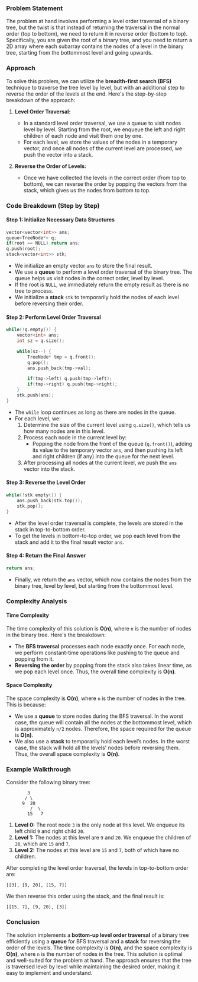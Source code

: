 ### Problem Statement

The problem at hand involves performing a level order traversal of a binary tree, but the twist is that instead of returning the traversal in the normal order (top to bottom), we need to return it in reverse order (bottom to top). Specifically, you are given the root of a binary tree, and you need to return a 2D array where each subarray contains the nodes of a level in the binary tree, starting from the bottommost level and going upwards.

### Approach

To solve this problem, we can utilize the **breadth-first search (BFS)** technique to traverse the tree level by level, but with an additional step to reverse the order of the levels at the end. Here's the step-by-step breakdown of the approach:

1. **Level Order Traversal:**
   - In a standard level order traversal, we use a queue to visit nodes level by level. Starting from the root, we enqueue the left and right children of each node and visit them one by one.
   - For each level, we store the values of the nodes in a temporary vector, and once all nodes of the current level are processed, we push the vector into a stack.

2. **Reverse the Order of Levels:**
   - Once we have collected the levels in the correct order (from top to bottom), we can reverse the order by popping the vectors from the stack, which gives us the nodes from bottom to top.

### Code Breakdown (Step by Step)

#### Step 1: Initialize Necessary Data Structures

```cpp
vector<vector<int>> ans;
queue<TreeNode*> q;
if(root == NULL) return ans;
q.push(root);
stack<vector<int>> stk;
```

- We initialize an empty vector `ans` to store the final result.
- We use a **queue** to perform a level order traversal of the binary tree. The queue helps us visit nodes in the correct order, level by level.
- If the root is `NULL`, we immediately return the empty result as there is no tree to process.
- We initialize a **stack** `stk` to temporarily hold the nodes of each level before reversing their order.

#### Step 2: Perform Level Order Traversal

```cpp
while(!q.empty()) {
    vector<int> ans;
    int sz = q.size();

    while(sz--) {
        TreeNode* tmp = q.front();
        q.pop();
        ans.push_back(tmp->val);

        if(tmp->left) q.push(tmp->left);
        if(tmp->right) q.push(tmp->right);
    }
    stk.push(ans);
}
```

- The `while` loop continues as long as there are nodes in the queue.
- For each level, we:
  1. Determine the size of the current level using `q.size()`, which tells us how many nodes are in this level.
  2. Process each node in the current level by:
     - Popping the node from the front of the queue (`q.front()`), adding its value to the temporary vector `ans`, and then pushing its left and right children (if any) into the queue for the next level.
  3. After processing all nodes at the current level, we push the `ans` vector into the stack.

#### Step 3: Reverse the Level Order

```cpp
while(!stk.empty()) {
    ans.push_back(stk.top());
    stk.pop();
}
```

- After the level order traversal is complete, the levels are stored in the stack in top-to-bottom order.
- To get the levels in bottom-to-top order, we pop each level from the stack and add it to the final result vector `ans`.

#### Step 4: Return the Final Answer

```cpp
return ans;
```

- Finally, we return the `ans` vector, which now contains the nodes from the binary tree, level by level, but starting from the bottommost level.

### Complexity Analysis

#### Time Complexity

The time complexity of this solution is **O(n)**, where `n` is the number of nodes in the binary tree. Here's the breakdown:
- The **BFS traversal** processes each node exactly once. For each node, we perform constant-time operations like pushing to the queue and popping from it.
- **Reversing the order** by popping from the stack also takes linear time, as we pop each level once.
Thus, the overall time complexity is **O(n)**.

#### Space Complexity

The space complexity is **O(n)**, where `n` is the number of nodes in the tree. This is because:
- We use a **queue** to store nodes during the BFS traversal. In the worst case, the queue will contain all the nodes at the bottommost level, which is approximately `n/2` nodes. Therefore, the space required for the queue is **O(n)**.
- We also use a **stack** to temporarily hold each level’s nodes. In the worst case, the stack will hold all the levels' nodes before reversing them.
Thus, the overall space complexity is **O(n)**.

### Example Walkthrough

Consider the following binary tree:

```
        3
       / \
      9  20
         /  \
        15   7
```

1. **Level 0:** The root node `3` is the only node at this level. We enqueue its left child `9` and right child `20`.
2. **Level 1:** The nodes at this level are `9` and `20`. We enqueue the children of `20`, which are `15` and `7`.
3. **Level 2:** The nodes at this level are `15` and `7`, both of which have no children.

After completing the level order traversal, the levels in top-to-bottom order are:

```
[[3], [9, 20], [15, 7]]
```

We then reverse this order using the stack, and the final result is:

```
[[15, 7], [9, 20], [3]]
```

### Conclusion

The solution implements a **bottom-up level order traversal** of a binary tree efficiently using a **queue** for BFS traversal and a **stack** for reversing the order of the levels. The time complexity is **O(n)**, and the space complexity is **O(n)**, where `n` is the number of nodes in the tree. This solution is optimal and well-suited for the problem at hand. The approach ensures that the tree is traversed level by level while maintaining the desired order, making it easy to implement and understand.